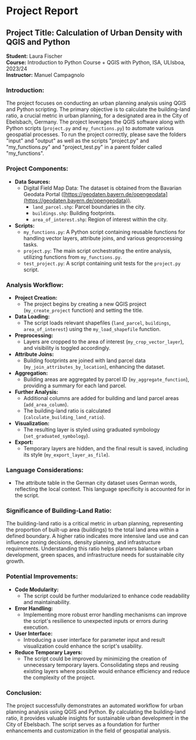 # Project Report

## Project Title: Calculation of Urban Density with QGIS and Python
**Student:** Laura Fischer  
**Course:** Introduction to Python Course + QGIS with Python, ISA, ULIsboa, 2023/24  
**Instructor:** Manuel Campagnolo

### Introduction:
The project focuses on conducting an urban planning analysis using QGIS and Python scripting. The primary objective is to calculate the building-land ratio, a crucial metric in urban planning, for a designated area in the City of Ebelsbach, Germany. The project leverages the QGIS software along with Python scripts (`project.py` and `my_functions.py`) to automate various geospatial processes. To run the project correctly, please save the folders "input" and "output" as well as the scripts "project.py" and "my_functions.py" and "project_test.py" in a parent folder called "my_functions". 

### Project Components:
- **Data Sources:**
  - Digital Field Map Data: The dataset is obtained from the Bavarian Geodata Portal ([https://geodaten.bayern.de/opengeodata](https://geodaten.bayern.de/opengeodata)).
    - `land_parcel.shp`: Parcel boundaries in the city.
    - `buildings.shp`: Building footprints.
    - `area_of_interest.shp`: Region of interest within the city.
- **Scripts:**
  - `my_functions.py`: A Python script containing reusable functions for handling vector layers, attribute joins, and various geoprocessing tasks.
  - `project.py`: The main script orchestrating the entire analysis, utilizing functions from `my_functions.py`.
  - `test_project.py`: A script containing unit tests for the `project.py` script.

### Analysis Workflow:
- **Project Creation:**
  - The project begins by creating a new QGIS project (`my_create_project` function) and setting the title.
- **Data Loading:**
  - The script loads relevant shapefiles (`land_parcel`, `buildings`, `area_of_interest`) using the `my_load_shapefile` function.
- **Preprocessing:**
  - Layers are cropped to the area of interest (`my_crop_vector_layer`), and visibility is toggled accordingly.
- **Attribute Joins:**
  - Building footprints are joined with land parcel data (`my_join_attributes_by_location`), enhancing the dataset.
- **Aggregation:**
  - Building areas are aggregated by parcel ID (`my_aggregate_function`), providing a summary for each land parcel.
- **Further Analysis:**
  - Additional columns are added for building and land parcel areas (`add_area_column`).
  - The building-land ratio is calculated (`calculate_building_land_ratio`).
- **Visualization:**
  - The resulting layer is styled using graduated symbology (`set_graduated_symbology`).
- **Export:**
  - Temporary layers are hidden, and the final result is saved, including its style (`my_export_layer_as_file`).

### Language Considerations:
- The attribute table in the German city dataset uses German words, reflecting the local context. This language specificity is accounted for in the script.

### Significance of Building-Land Ratio:
The building-land ratio is a critical metric in urban planning, representing the proportion of built-up area (buildings) to the total land area within a defined boundary. A higher ratio indicates more intensive land use and can influence zoning decisions, density planning, and infrastructure requirements. Understanding this ratio helps planners balance urban development, green spaces, and infrastructure needs for sustainable city growth.

### Potential Improvements:
- **Code Modularity:**
  - The script could be further modularized to enhance code readability and maintainability.
- **Error Handling:**
  - Implementing more robust error handling mechanisms can improve the script's resilience to unexpected inputs or errors during execution.
- **User Interface:**
  - Introducing a user interface for parameter input and result visualization could enhance the script's usability.
- **Reduce Temporary Layers:**
  - The script could be improved by minimizing the creation of unnecessary temporary layers. Consolidating steps and reusing existing layers where possible would enhance efficiency and reduce the complexity of the project.


### Conclusion:
The project successfully demonstrates an automated workflow for urban planning analysis using QGIS and Python. By calculating the building-land ratio, it provides valuable insights for sustainable urban development in the City of Ebelsbach. The script serves as a foundation for further enhancements and customization in the field of geospatial analysis.
